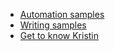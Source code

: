 
- [Automation samples](automation.md)
- [Writing samples](writing.md)
- [Get to know Kristin](get-to-know.md)

